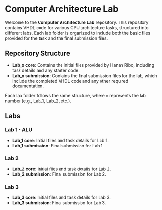 # Computer Architecture Lab

Welcome to the **Computer Architecture Lab** repository. This repository contains VHDL code for various CPU architecture tasks, structured into different labs. Each lab folder is organized to include both the basic files provided for the task and the final submission files.

## Repository Structure

- **Lab_x core**: Contains the initial files provided by Hanan Ribo, including task details and any starter code.
- **Lab_x submission**: Contains the final submission files for the lab, which include the completed VHDL code and any other required documentation.

Each lab folder follows the same structure, where `x` represents the lab number (e.g., Lab_1, Lab_2, etc.).

## Labs

### Lab 1 - ALU
- **Lab_1 core**: Initial files and task details for Lab 1.
- **Lab_1 submission**: Final submission for Lab 1.

### Lab 2
- **Lab_2 core**: Initial files and task details for Lab 2.
- **Lab_2 submission**: Final submission for Lab 2.

### Lab 3
- **Lab_3 core**: Initial files and task details for Lab 3.
- **Lab_3 submission**: Final submission for Lab 3.
